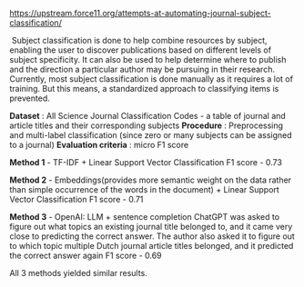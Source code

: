
https://upstream.force11.org/attempts-at-automating-journal-subject-classification/

 Subject classification is done to help combine resources by subject, enabling the user to discover publications based on different levels of subject specificity. It can also be used to help determine where to publish and the direction a particular author may be pursuing in their research. Currently, most subject classification is done manually as it requires a lot of training. But this means, a standardized approach to classifying items is prevented.

**Dataset** : All Science Journal Classification Codes  - a table of journal and article titles and their corresponding subjects
**Procedure** : Preprocessing and multi-label classification  (since zero or many subjects can be assigned to a journal)
**Evaluation criteria** : micro F1 score

**Method 1** - TF-IDF + Linear Support Vector Classification
F1 score - 0.73

**Method 2** - Embeddings(provides more semantic weight on the data rather than simple occurrence of the words in the document) + Linear Support Vector Classification
F1 score - 0.71

**Method 3** - OpenAI: LLM + sentence completion
ChatGPT was asked to figure out what topics an existing journal title belonged to, and it came very close to predicting the correct answer. The author also asked it to figure out to which topic multiple Dutch journal article titles belonged, and it predicted the correct answer again
F1 score - 0.69

All 3 methods yielded similar results.

